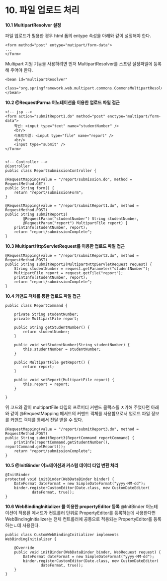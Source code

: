 # 10. 파일 업로드 처리 #
**10.1 MultipartResolver 설정**

파일 업로드가 필용한 경우 html 폼의 entype 속성을 아래와 같이 설정해야 한다.

	<form method="post" entype="mutipart/form-data">
	...
	</form>

Multipart 지원 기능을 사용하려면 먼저 MultipartResolver를 스프링 설정파일에 등록해 주어야 한다.

	<bean id="multipartResolver"
		class="org.springframework.web.multipart.commons.CommonsMultipartResolver">
	</bean>

**10.2 @RequestParma 어노테이션을 이용한 업로드 파일 접근**
	
	<!-- jsp -->
    <form action="submitReport1.do" method="post" enctype="multipart/form-data">
		학번: <input type="text" name="studentNumber" />
		<br/>
		리포트파일: <input type="file" name="report" />
		<br/>
		<input type="submit" />
	</form>


	<!-- Controller -->
	@Controller
	public class ReportSubmissionController {

	@RequestMapping(value = "/report/submission.do", method = RequestMethod.GET)
	public String form() {
		return "report/submissionForm";
	}

	@RequestMapping(value = "/report/submitReport1.do", method = RequestMethod.POST)
	public String submitReport1(
			@RequestParam("studentNumber") String studentNumber,
			@RequestParam("report") MultipartFile report) {
		printInfo(studentNumber, report);
		return "report/submissionComplete";
	}

**10.3 MultipartHttpServletRequest를 이용한 업로드 파일 접근**

	@RequestMapping(value = "/report/submitReport2.do", method = RequestMethod.POST)
	public String submitReport2(MultipartHttpServletRequest request) {
		String studentNumber = request.getParameter("studentNumber");
		MultipartFile report = request.getFile("report");
		printInfo(studentNumber, report);
		return "report/submissionComplete";
	}

**10.4 커맨드 객체를 통한 업로드 파일 접근**


	public class ReportCommand {
	
		private String studentNumber;
		private MultipartFile report;
	
		public String getStudentNumber() {
			return studentNumber;
		}
	
		public void setStudentNumber(String studentNumber) {
			this.studentNumber = studentNumber;
		}
	
		public MultipartFile getReport() {
			return report;
		}
	
		public void setReport(MultipartFile report) {
			this.report = report;
		}
	
	}

위 코드와 같이 multipartFile 타입의 프로퍼티 커맨드 클랙스를 ㅊ가해 주었다면 아래와 같이 @RequestMapping 메서드의 커맨드 객체를 사용함으로서 업로드 파일 정보를 커맨드 객체를 통해서 전달 받을 수 있다.

	@RequestMapping(value = "/report/submitReport3.do", method = RequestMethod.POST)
	public String submitReport3(ReportCommand reportCommand) {
		printInfo(reportCommand.getStudentNumber(), reportCommand.getReport());
		return "report/submissionComplete";
	}


**10.5 @InitBinder 어노테이션과 커스텀 데이터 타입 변환 처리**
	
	@InitBinder
	protected void initBinder(WebDataBinder binder) {
		DateFormat dateFormat = new SimpleDateFormat("yyyy-MM-dd");
		binder.registerCustomEditor(Date.class, new CustomDateEditor(
				dateFormat, true));
	}

**10.6 WebBindingInitializer 를 이용한 propertyEditor 등록**
@InitBinder 어노테이션이 적용된 메서드가 컨트롤러 단위로 PropertyEditor를 등록하는데 사용한다면 
WebBindingInitializer는 전체 컨트롤러에 공통으로 적용되는 PropertyEditor를 등록하는ㄴ데 사용된다.

	public class CustomWebBindingInitializer implements WebBindingInitializer {
	
		@Override
		public void initBinder(WebDataBinder binder, WebRequest request) {
			DateFormat dateFormat = new SimpleDateFormat("yyyy-MM-dd");
			binder.registerCustomEditor(Date.class, new CustomDateEditor(
					dateFormat, true));
		}
	}
